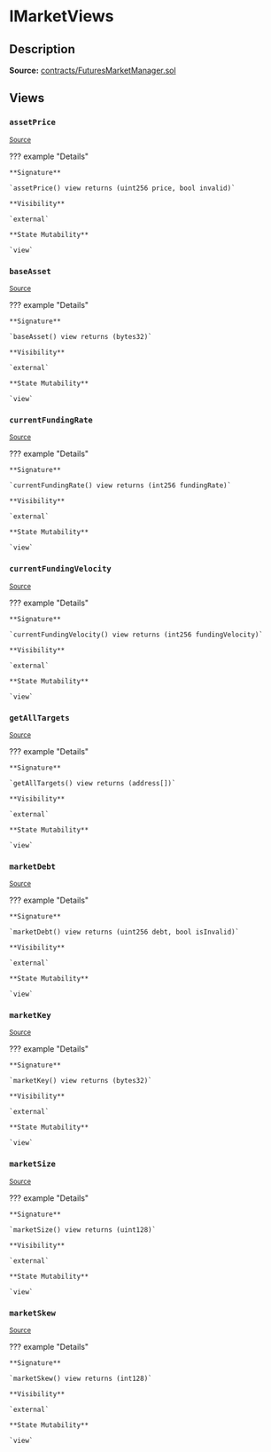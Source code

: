 # IMarketViews

## Description

**Source:** [contracts/FuturesMarketManager.sol](https://github.com/Synthetixio/synthetix/tree/v2.83.1/contracts/FuturesMarketManager.sol)

## Views

### `assetPrice`

<sub>[Source](https://github.com/Synthetixio/synthetix/tree/v2.83.1/contracts/FuturesMarketManager.sol#L29)</sub>

??? example "Details"

    **Signature**

    `assetPrice() view returns (uint256 price, bool invalid)`

    **Visibility**

    `external`

    **State Mutability**

    `view`

### `baseAsset`

<sub>[Source](https://github.com/Synthetixio/synthetix/tree/v2.83.1/contracts/FuturesMarketManager.sol#L23)</sub>

??? example "Details"

    **Signature**

    `baseAsset() view returns (bytes32)`

    **Visibility**

    `external`

    **State Mutability**

    `view`

### `currentFundingRate`

<sub>[Source](https://github.com/Synthetixio/synthetix/tree/v2.83.1/contracts/FuturesMarketManager.sol#L33)</sub>

??? example "Details"

    **Signature**

    `currentFundingRate() view returns (int256 fundingRate)`

    **Visibility**

    `external`

    **State Mutability**

    `view`

### `currentFundingVelocity`

<sub>[Source](https://github.com/Synthetixio/synthetix/tree/v2.83.1/contracts/FuturesMarketManager.sol#L36)</sub>

??? example "Details"

    **Signature**

    `currentFundingVelocity() view returns (int256 fundingVelocity)`

    **Visibility**

    `external`

    **State Mutability**

    `view`

### `getAllTargets`

<sub>[Source](https://github.com/Synthetixio/synthetix/tree/v2.83.1/contracts/FuturesMarketManager.sol#L39)</sub>

??? example "Details"

    **Signature**

    `getAllTargets() view returns (address[])`

    **Visibility**

    `external`

    **State Mutability**

    `view`

### `marketDebt`

<sub>[Source](https://github.com/Synthetixio/synthetix/tree/v2.83.1/contracts/FuturesMarketManager.sol#L31)</sub>

??? example "Details"

    **Signature**

    `marketDebt() view returns (uint256 debt, bool isInvalid)`

    **Visibility**

    `external`

    **State Mutability**

    `view`

### `marketKey`

<sub>[Source](https://github.com/Synthetixio/synthetix/tree/v2.83.1/contracts/FuturesMarketManager.sol#L21)</sub>

??? example "Details"

    **Signature**

    `marketKey() view returns (bytes32)`

    **Visibility**

    `external`

    **State Mutability**

    `view`

### `marketSize`

<sub>[Source](https://github.com/Synthetixio/synthetix/tree/v2.83.1/contracts/FuturesMarketManager.sol#L25)</sub>

??? example "Details"

    **Signature**

    `marketSize() view returns (uint128)`

    **Visibility**

    `external`

    **State Mutability**

    `view`

### `marketSkew`

<sub>[Source](https://github.com/Synthetixio/synthetix/tree/v2.83.1/contracts/FuturesMarketManager.sol#L27)</sub>

??? example "Details"

    **Signature**

    `marketSkew() view returns (int128)`

    **Visibility**

    `external`

    **State Mutability**

    `view`
